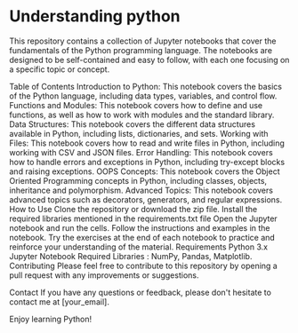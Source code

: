 # Understanding python
 
This repository contains a collection of Jupyter notebooks that cover the fundamentals of the Python programming language. The notebooks are designed to be self-contained and easy to follow, with each one focusing on a specific topic or concept.

Table of Contents
Introduction to Python: This notebook covers the basics of the Python language, including data types, variables, and control flow.
Functions and Modules: This notebook covers how to define and use functions, as well as how to work with modules and the standard library.
Data Structures: This notebook covers the different data structures available in Python, including lists, dictionaries, and sets.
Working with Files: This notebook covers how to read and write files in Python, including working with CSV and JSON files.
Error Handling: This notebook covers how to handle errors and exceptions in Python, including try-except blocks and raising exceptions.
OOPS Concepts: This notebook covers the Object Oriented Programming concepts in Python, including classes, objects, inheritance and polymorphism.
Advanced Topics: This notebook covers advanced topics such as decorators, generators, and regular expressions.
How to Use
Clone the repository or download the zip file.
Install the required libraries mentioned in the requirements.txt file
Open the Jupyter notebook and run the cells.
Follow the instructions and examples in the notebook.
Try the exercises at the end of each notebook to practice and reinforce your understanding of the material.
Requirements
Python 3.x
Jupyter Notebook
Required Libraries : NumPy, Pandas, Matplotlib.
Contributing
Please feel free to contribute to this repository by opening a pull request with any improvements or suggestions.

Contact
If you have any questions or feedback, please don't hesitate to contact me at [your_email].

Enjoy learning Python!
